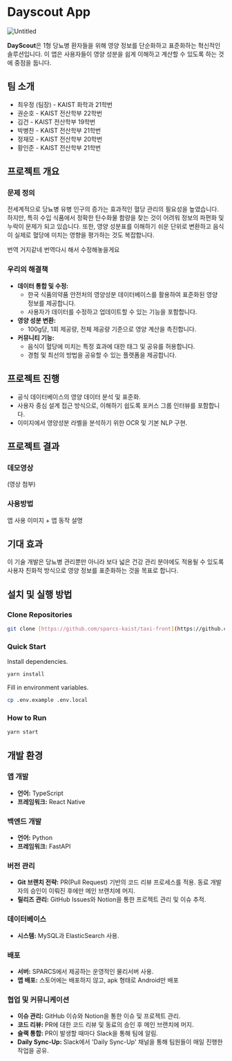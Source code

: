 # Dayscout App

![Untitled](https://prod-files-secure.s3.us-west-2.amazonaws.com/1a473e01-f310-496d-95cd-35def5e739a4/e3dff3cc-619e-449a-9a92-a9c33439609c/Untitled.svg)

**DayScout**은 1형 당뇨병 환자들을 위해 영양 정보를 단순화하고 표준화하는 혁신적인 솔루션입니다. 이 앱은 사용자들이 영양 성분을 쉽게 이해하고 계산할 수 있도록 하는 것에 중점을 둡니다.

## **팀 소개**

- 최우정 (팀장) - KAIST 화학과 21학번
- 권순호 - KAIST 전산학부 22학번
- 김건 - KAIST 전산학부 19학번
- 박병찬 - KAIST 전산학부 21학번
- 정재모 - KAIST 전산학부 20학번
- 황인준 - KAIST 전산학부 21학번

## 프로젝트 개요

### **문제 정의**

전세계적으로 당뇨병 유병 인구의 증가는 효과적인 혈당 관리의 필요성을 높였습니다. 하지만, 특히 수입 식품에서 정확한 탄수화물 함량을 찾는 것이 어려워 정보의 파편화 및 누락이 문제가 되고 있습니다. 또한, 영양 성분표를 이해하기 쉬운 단위로 변환하고 음식이 실제로 혈당에 미치는 영향을 평가하는 것도 복잡합니다.

번역 거지같네 번역다시 해서 수정해놓을게요

### **우리의 해결책**

- **데이터 통합 및 수정:**
    - 한국 식품의약품 안전처의 영양성분 데이터베이스를 활용하여 표준화된 영양 정보를 제공합니다.
    - 사용자가 데이터를 수정하고 업데이트할 수 있는 기능을 포함합니다.
- **영양 성분 변환:**
    - 100g당, 1회 제공량, 전체 제공량 기준으로 영양 계산을 촉진합니다.
- **커뮤니티 기능:**
    - 음식이 혈당에 미치는 특정 효과에 대한 태그 및 공유를 허용합니다.
    - 경험 및 최선의 방법을 공유할 수 있는 플랫폼을 제공합니다.

## **프로젝트 진행**

- 공식 데이터베이스의 영양 데이터 분석 및 표준화.
- 사용자 중심 설계 접근 방식으로, 이해하기 쉽도록 포커스 그룹 인터뷰를 포함합니다.
- 이미지에서 영양성분 라벨을 분석하기 위한 OCR 및 기본 NLP 구현.

## 프로젝트 결과

### 데모영상

(영상 첨부)

### 사용방법

앱 사용 이미지 + 앱 동작 설명

## **기대 효과**

이 기술 개발은 당뇨병 관리뿐만 아니라 보다 넓은 건강 관리 분야에도 적용될 수 있도록 사용자 친화적 방식으로 영양 정보를 표준화하는 것을 목표로 합니다.

## **설치 및 실행 방법**

### Clone Repositories

```bash
git clone [https://github.com/sparcs-kaist/taxi-front](https://github.com/dayscout-kaist/dayscout-app)
```

### Quick Start

Install dependencies.

```bash
yarn install
```

Fill in environment variables.

```bash
cp .env.example .env.local
```

### How to Run

```bash
yarn start
```

## **개발 환경**

### **앱 개발**

- **언어:** TypeScript
- **프레임워크:** React Native

### **백엔드 개발**

- **언어:** Python
- **프레임워크:** FastAPI

### **버전 관리**

- **Git 브랜치 전략:** PR(Pull Request) 기반의 코드 리뷰 프로세스를 적용. 동료 개발자의 승인이 이뤄진 후에만 메인 브랜치에 머지.
- **릴리즈 관리:** GitHub Issues와 Notion을 통한 프로젝트 관리 및 이슈 추적.

### **데이터베이스**

- **시스템:** MySQL과 ElasticSearch 사용.

### **배포**

- **서버:** SPARCS에서 제공하는 운영적인 물리서버 사용.
- **앱 배포:** 스토어에는 배포하지 않고, apk 형태로 Android만 배포

### **협업 및 커뮤니케이션**

- **이슈 관리:** GitHub 이슈와 Notion을 통한 이슈 및 프로젝트 관리.
- **코드 리뷰:** PR에 대한 코드 리뷰 및 동료의 승인 후 메인 브랜치에 머지.
- **슬랙 통합:** PR이 발생할 때마다 Slack을 통해 팀에 알림.
- **Daily Sync-Up:** Slack에서 'Daily Sync-Up' 채널을 통해 팀원들이 매일 진행한 작업을 공유.

